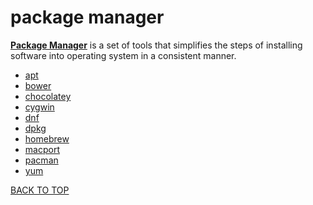 package manager
===============

[**Package Manager**](https://en.wikipedia.org/wiki/Package_manager) is a set of tools that simplifies the steps of installing software into operating system in a consistent manner.

* [apt](https://github.com/ctrl-alt-del/devenv/tree/master/terminal/package%20manager/apt)
* [bower](https://github.com/ctrl-alt-del/devenv/tree/master/terminal/package%20manager/bower)
* [chocolatey](https://github.com/ctrl-alt-del/devenv/tree/master/terminal/package%20manager/chocolatey)
* [cygwin](https://github.com/ctrl-alt-del/devenv/tree/master/terminal/package%20manager/cywin)
* [dnf](https://github.com/ctrl-alt-del/devenv/tree/master/terminal/package%20manager/dnf)
* [dpkg](https://github.com/ctrl-alt-del/devenv/tree/master/terminal/package%20manager/dpkg)
* [homebrew](https://github.com/ctrl-alt-del/devenv/tree/master/terminal/package%20manager/homebrew)
* [macport](https://github.com/ctrl-alt-del/devenv/tree/master/terminal/package%20manager/macport)
* [pacman](https://github.com/ctrl-alt-del/devenv/tree/master/terminal/package%20manager/pacman)
* [yum](https://github.com/ctrl-alt-del/devenv/tree/master/terminal/package%20manager/yum)

[BACK TO TOP](https://github.com/ctrl-alt-del/devenv)
